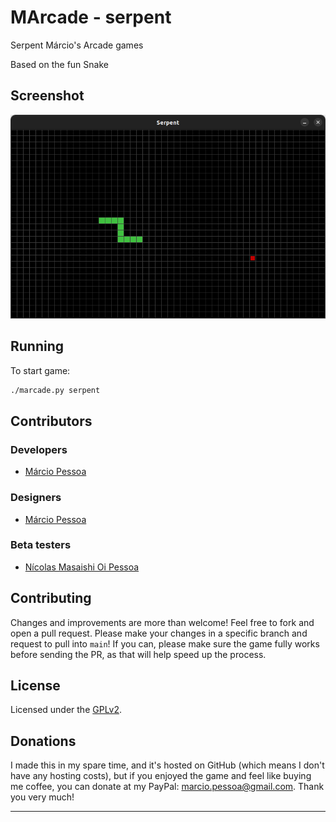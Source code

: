 # MArcade - serpent

Serpent Márcio's Arcade games

Based on the fun Snake

## Screenshot

![serpent](../Screenshots/serpent.png)

<!-- ## Videos

Watch on [YouTube]. -->

## Running

To start game:

``` bash
./marcade.py serpent
```

## Contributors

### Developers

- [Márcio Pessoa](https://github.com/marcio-pessoa)

### Designers

- [Márcio Pessoa](https://github.com/marcio-pessoa)

### Beta testers

- [Nícolas Masaishi Oi Pessoa](https://github.com/masaishi-pessoa)

## Contributing

Changes and improvements are more than welcome! Feel free to fork and open a pull request. Please make your changes in a specific branch and request to pull into `main`! If you can, please make sure the game fully works before sending the PR, as that will help speed up the process.

## License

Licensed under the [GPLv2](LICENSE).

## Donations

I made this in my spare time, and it's hosted on GitHub (which means I don't have any hosting costs), but if you enjoyed the game and feel like buying me coffee, you can donate at my PayPal: <marcio.pessoa@gmail.com>. Thank you very much!

---
<!-- [YouTube]: https://youtu.be/T_esCvHf8K4 -->
